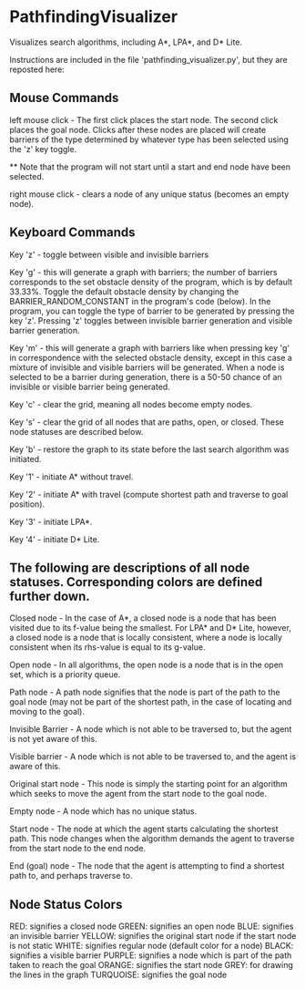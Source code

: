 # PathfindingVisualizer
Visualizes search algorithms, including A*, LPA*, and D* Lite.

Instructions are included in the file 'pathfinding_visualizer.py', but they are reposted here:

## Mouse Commands

left mouse click -
  The first click places the start node.
  The second click places the goal node.
  Clicks after these nodes are placed will create barriers of the type determined by whatever type has been
  selected using the 'z' key toggle.

** Note that the program will not start until a start and end node have been selected.

right mouse click - clears a node of any unique status (becomes an empty node).

## Keyboard Commands

Key 'z' - toggle between visible and invisible barriers

Key 'g' - this will generate a graph with barriers; the number of barriers corresponds to the set obstacle density
of the program, which is by default 33.33%. Toggle the default obstacle density by changing the
BARRIER_RANDOM_CONSTANT in the program's code (below). In the program, you can toggle the type of barrier to be
generated by pressing the key 'z'. Pressing 'z' toggles between invisible barrier generation and visible barrier
generation.

Key 'm' - this will generate a graph with barriers like when pressing key 'g' in correspondence with the selected
obstacle density, except in this case a mixture of invisible and visible barriers will be generated. When a node is
selected to be a barrier during generation, there is a 50-50 chance of an invisible or visible barrier being
generated.

Key 'c' - clear the grid, meaning all nodes become empty nodes.

Key 's' - clear the grid of all nodes that are paths, open, or closed. These node statuses are described below.

Key 'b' - restore the graph to its state before the last search algorithm was initiated.

Key '1' - initiate A* without travel.

Key '2' - initiate A* with travel (compute shortest path and traverse to goal position).

Key '3' - initiate LPA*.

Key '4' - initiate D* Lite.


## The following are descriptions of all node statuses. Corresponding colors are defined further down.

Closed node - In the case of A*, a closed node is a node that has been visited due to its f-value being the smallest.
  For LPA* and D* Lite, however, a closed node is a node that is locally consistent, where a node is locally
  consistent when its rhs-value is equal to its g-value.

Open node - In all algorithms, the open node is a node that is in the open set, which is a priority queue.

Path node - A path node signifies that the node is part of the path to the goal node (may not be part of the shortest
path, in the case of locating and moving to the goal).

Invisible Barrier - A node which is not able to be traversed to, but the agent is not yet aware of this.

Visible barrier - A node which is not able to be traversed to, and the agent is aware of this.

Original start node - This node is simply the starting point for an algorithm which seeks to move the agent
from the start node to the goal node.

Empty node - A node which has no unique status.

Start node - The node at which the agent starts calculating the shortest path. This node changes when the algorithm
demands the agent to traverse from the start node to the end node.

End (goal) node - The node that the agent is attempting to find a shortest path to, and perhaps traverse to.

## Node Status Colors
RED: signifies a closed node
GREEN: signifies an open node
BLUE: signifies an invisible barrier
YELLOW: signifies the original start node if the start node is not static
WHITE: signifies regular node (default color for a node)
BLACK: signifies a visible barrier
PURPLE: signifies a node which is part of the path taken to reach the goal
ORANGE: signifies the start node
GREY: for drawing the lines in the graph
TURQUOISE: signifies the goal node
